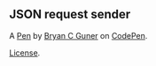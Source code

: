 JSON request sender
-------------------


A [Pen](https://codepen.io/bgoonz/pen/powBZpy) by [Bryan C Guner](https://codepen.io/bgoonz) on [CodePen](https://codepen.io).

[License](https://codepen.io/bgoonz/pen/powBZpy/license).